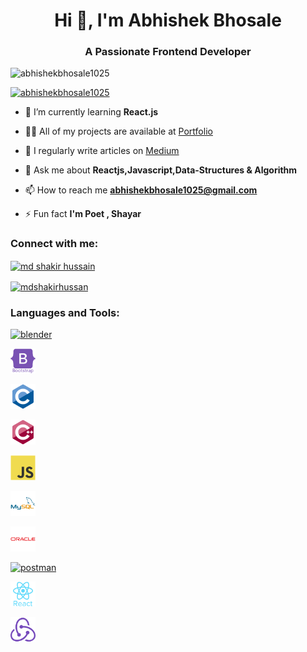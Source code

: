 <h1 align="center">Hi 👋, I'm Abhishek Bhosale</h1>
<h3 align="center">A Passionate Frontend Developer</h3>

<p align="left"> <img src="https://komarev.com/ghpvc/?username=mshakir082&label=Profile%20views&color=0e75b6&style=flat" alt="abhishekbhosale1025" /> </p>

<p align="left"> <a href="https://github.com/ryo-ma/github-profile-trophy"><img src="https://github-profile-trophy.vercel.app/?username=abhishekbhosale1025" alt="abhishekbhosale1025" /></a> </p>

- 🌱 I’m currently learning **React.js**

- 👨‍💻 All of my projects are available at <a target='_blank' href='https://abhishek-bhosale-portfolio.netlify.app/'>Portfolio</a>

- 📝 I regularly write articles on <a target='blank' href='https://medium.com/@abhishekbhosale1025'>Medium</a>

- 💬 Ask me about **Reactjs,Javascript,Data-Structures & Algorithm**

- 📫 How to reach me **abhishekbhosale1025@gmail.com**

- ⚡ Fun fact **I'm Poet , Shayar**

<h3 align="left">Connect with me:</h3>
<p align="left">

<a href="https://www.linkedin.com/in/abhishek-bhosale-600921117/" target="blank"><img align="center" src="https://raw.githubusercontent.com/rahuldkjain/github-profile-readme-generator/master/src/images/icons/Social/linked-in-alt.svg" alt="md shakir hussain" height="30" width="40" /></a>

<a href="https://medium.com/@abhishekbhosale1025" target="blank"><img align="center" src="https://raw.githubusercontent.com/rahuldkjain/github-profile-readme-generator/master/src/images/icons/Social/medium.svg" alt="mdshakirhussan" height="30" width="40" /></a>


</p>

<h3 align="left">Languages and Tools:</h3>
<p align="left"> <a href="https://www.blender.org/" target="_blank" rel="noreferrer"> <img src="https://download.blender.org/branding/community/blender_community_badge_white.svg" alt="blender" width="40" height="40"/> </a> 

<a href="https://getbootstrap.com" target="_blank" rel="noreferrer"> <img src="https://raw.githubusercontent.com/devicons/devicon/master/icons/bootstrap/bootstrap-plain-wordmark.svg" alt="bootstrap" width="40" height="40"/> </a>

 <a href="https://www.cprogramming.com/" target="_blank" rel="noreferrer"> <img src="https://raw.githubusercontent.com/devicons/devicon/master/icons/c/c-original.svg" alt="c" width="40" height="40"/> </a> 
 
 <a href="https://www.w3schools.com/cpp/" target="_blank" rel="noreferrer"> <img src="https://raw.githubusercontent.com/devicons/devicon/master/icons/cplusplus/cplusplus-original.svg" alt="cplusplus" width="40" height="40"/> </a>
 
  <a href="https://developer.mozilla.org/en-US/docs/Web/JavaScript" target="_blank" rel="noreferrer"> <img src="https://raw.githubusercontent.com/devicons/devicon/master/icons/javascript/javascript-original.svg" alt="javascript" width="40" height="40"/> </a> 
  
  <a href="https://www.mysql.com/" target="_blank" rel="noreferrer"> <img src="https://raw.githubusercontent.com/devicons/devicon/master/icons/mysql/mysql-original-wordmark.svg" alt="mysql" width="40" height="40"/> </a> 
  
  <a href="https://www.oracle.com/" target="_blank" rel="noreferrer"> <img src="https://raw.githubusercontent.com/devicons/devicon/master/icons/oracle/oracle-original.svg" alt="oracle" width="40" height="40"/> </a> 
  
  <a href="https://postman.com" target="_blank" rel="noreferrer"> <img src="https://www.vectorlogo.zone/logos/getpostman/getpostman-icon.svg" alt="postman" width="40" height="40"/> </a> 
  
  <a href="https://reactjs.org/" target="_blank" rel="noreferrer"> <img src="https://raw.githubusercontent.com/devicons/devicon/master/icons/react/react-original-wordmark.svg" alt="react" width="40" height="40"/> </a> 
  
  <a href="https://redux.js.org" target="_blank" rel="noreferrer"> <img src="https://raw.githubusercontent.com/devicons/devicon/master/icons/redux/redux-original.svg" alt="redux" width="40" height="40"/> </a> </p>

<!-- <p><img align="left" src="https://github-readme-stats.vercel.app/api/top-langs?username=mshakir082&show_icons=true&locale=en&layout=compact" alt="abhishekbhosale1025" /></p>

<p>&nbsp;<img align="center" src="https://github-readme-stats.vercel.app/api?username=mshakir082&show_icons=true&locale=en" alt="abhishekbhosale1025" /></p>

<p><img align="center" src="https://github-readme-streak-stats.herokuapp.com/?user=mshakir082&" alt="abhishekbhosale1025" /></p> -->
